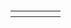 <table style="font-size:20px;">
  	<tbody>
		<tr>
			<td> <a href=" # ">  </a> </td>
			<td> <a href=" # ">  </a> </td>
			<td> <a href=" # ">  </a> </td>
			<td> <a href=" # ">  </a> </td>
		</tr>
	</tbody>
</table>
